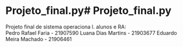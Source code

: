 # Projeto_final.py# Projeto_final.py
Projeto final de sistema operaciona l.
alunos e RA:                                                                          
Pedro Rafael Faria       -   21907590
Luana Dias Martins                 - 21903677
Eduardo Meira Machado - 21906461
